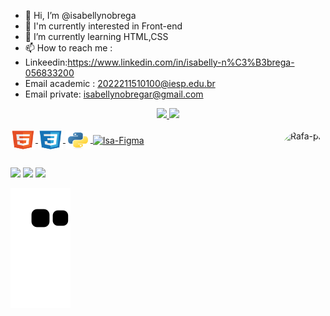 - 👋 Hi, I’m @isabellynobrega
- 👀 I'm currently interested in Front-end
- 🌱 I’m currently learning  HTML,CSS
- 📫 How to reach me : 
- Linkeedin:https://www.linkedin.com/in/isabelly-n%C3%B3brega-056833200
- Email academic : 2022211510100@iesp.edu.br
- Email private: isabellynobregar@gmail.com

<!---
isabellynobrega/isabellynobrega is a ✨ special ✨ repository because its `README.md` (this file) appears on your GitHub profile.
You can click the Preview link to take a look at your changes.
--->

<div align="center">
  <a href="https://github.com/isabellynobrega">
  <img height="180em" src="https://github-readme-stats.vercel.app/api?username=isabellynobrega&show_icons=true&theme=dracula&include_all_commits=true&count_private=true"/>
  <img height="180em" src="https://github-readme-stats.vercel.app/api/top-langs/?username=isabellynobrega&layout=compact&langs_count=7&theme=dracula"/>
</div>

<div style="display: inline_block"><br>
  <img align="center" alt="Isa-HTML" height="30" width="40" src="https://raw.githubusercontent.com/devicons/devicon/master/icons/html5/html5-original.svg">
  <img align="center" alt="Isa-CSS" height="30" width="40" src="https://raw.githubusercontent.com/devicons/devicon/master/icons/css3/css3-original.svg">
  <img align="center" alt="Isa-Python" height="30" width="40" src="https://raw.githubusercontent.com/devicons/devicon/master/icons/python/python-original.svg">
  <img align="center" alt="Isa-Figma" height="30" width="20" src="https://nearfutu.re/wp-content/uploads/2019/12/figma-logo-color.png">
  <img align="right" alt="Rafa-pic" height="150" style="border-radius:50px;" src="https://www.amomstake.com/wp-content/uploads/2014/11/Baymax-with-cat.gif">
</div>

 ##
 
 <div> 

  <a href="https://instagram.com/isabelly_nobrega" target="_blank"><img src="https://img.shields.io/badge/-Instagram-%23E4405F?style=for-the-badge&logo=instagram&logoColor=white" target="_blank"></a>
   <a href = "mailto:isabellynobregar@gmail.com"><img src="https://img.shields.io/badge/-Gmail-%23333?style=for-the-badge&logo=gmail&logoColor=white" target="_blank"></a>
  <a href="https://www.linkedin.com/in/isabelly-n%C3%B3brega-056833200" target="_blank"><img src="https://img.shields.io/badge/-LinkedIn-%230077B5?style=for-the-badge&logo=linkedin&logoColor=white" target="_blank"></a> 
 
  ![Snake animation](https://github.com/rafaballerini/rafaballerini/blob/output/github-contribution-grid-snake.svg)
 
</div>
